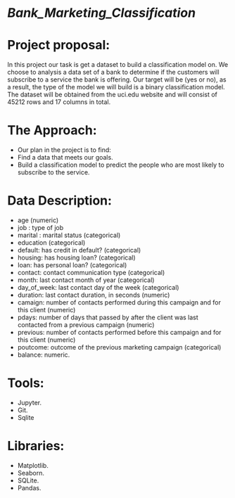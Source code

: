 # _Bank_Marketing_Classification_


# Project proposal:
In this project our task is get a dataset to build a classification model on. We choose to analysis a data set of a bank to determine if the customers will subscribe to a service the bank is offering. Our target will be (yes or no), as a result, the type of the model we will build is a binary classification model. The dataset will be obtained from the uci.edu website and will consist of 45212 rows and 17 columns in total. 

# The Approach:
* Our plan in the project is to find:
*	Find a data that meets our goals.
*	Build a classification model to predict the people who are most likely to subscribe to the service.

# Data Description:
*	age (numeric)
*	job : type of job 
*	marital : marital status (categorical)
*	education (categorical)
*	default: has credit in default? (categorical)
*	housing: has housing loan? (categorical)
* loan: has personal loan? (categorical)
*	contact: contact communication type (categorical) 
*	month: last contact month of year (categorical)
*	day_of_week: last contact day of the week (categorical)
*	duration: last contact duration, in seconds (numeric)
*	camaign: number of contacts performed during this campaign and for this client (numeric)
*	pdays: number of days that passed by after the client was last contacted from a previous campaign (numeric)
*	previous: number of contacts performed before this campaign and for this client (numeric)
*	poutcome: outcome of the previous marketing campaign (categorical)
*	balance: numeric.
# Tools:
*	Jupyter.
*	Git.
*	Sqlite
# Libraries:
*	Matplotlib.
*	Seaborn.
*	SQLite.
*	Pandas.
